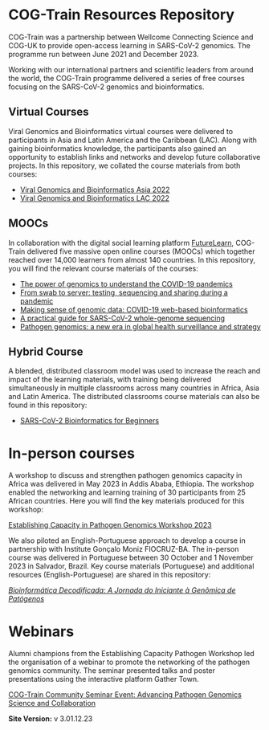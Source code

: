 # COG-Train Resources Repository

COG-Train was a partnership between Wellcome Connecting Science and COG-UK to provide open-access learning in SARS-CoV-2 genomics. The programme run between June 2021 and December 2023. 

Working with our international partners and scientific leaders from around the world, the COG-Train programme delivered a series of free courses focusing on the SARS-CoV-2 genomics and bioinformatics.

## Virtual Courses

Viral Genomics and Bioinformatics virtual courses were delivered to participants in Asia and Latin America and the Caribbean (LAC). Along with gaining bioinformatics knowledge, the participants also gained an opportunity to establish links and networks and develop future collaborative projects. In this repository, we collated the course materials from both courses:

* [Viral Genomics and Bioinformatics Asia 2022](https://wcscourses.github.io/COG-Train_Resources/vbioinfasia.html)              
* [Viral Genomics and Bioinformatics LAC 2022](https://wcscourses.github.io/COG-Train_Resources/vbioinflac.html)         

## MOOCs

In collaboration with the digital social learning platform [FutureLearn](https://www.futurelearn.com/), COG-Train delivered five massive open online courses (MOOCs) which together reached over 14,000 learners from almost 140 countries. In this repository, you will find the relevant course materials of the courses:

* [The power of genomics to understand the COVID-19 pandemics](https://wcscourses.github.io/COG-Train_Resources/power_of_genomics_home.html)        
* [From swab to server: testing, sequencing and sharing during a pandemic](https://wcscourses.github.io/COG-Train_Resources/swab_to_server_home.html)     
* [Making sense of genomic data: COVID-19 web-based bioinformatics](https://wcscourses.github.io/COG-Train_Resources/making_sense_home.html)       
* [A practical guide for SARS-CoV-2 whole-genome sequencing](https://wcscourses.github.io/COG-Train_Resources/practical_guide_home.html)              
* [Pathogen genomics: a new era in global health surveillance and strategy](https://wcscourses.github.io/COG-Train_Resources/pathogen_genomics_home.html)            

## Hybrid Course

A blended, distributed classroom model was used to increase the reach and impact of the learning materials, with training being delivered simultaneously in multiple classrooms across many countries in Africa, Asia and Latin America. The distributed classrooms course materials can also be found in this repository:

* [SARS-CoV-2 Bioinformatics for Beginners](https://wcscourses.github.io/COG-Train_Resources/scvo2b4b.html)

# In-person courses

A workshop to discuss and strengthen pathogen genomics capacity in Africa was delivered in May 2023 in Addis Ababa, Ethiopia. The workshop enabled the networking and learning training of 30 participants from 25 African countries. Here you will find the key materials produced for this workshop:

[Establishing Capacity in Pathogen Genomics Workshop 2023](https://wcscourses.github.io/COG-Train_Resources/ECPG.html)

We also piloted an English-Portuguese approach to develop a course in partnership with Institute Gonçalo Moniz FIOCRUZ-BA. The in-person course was delivered in Portuguese between 30 October and 1 November 2023 in Salvador, Brazil. Key course materials (Portuguese) and additional resources (English-Portuguese)  are shared in this repository:


_[Bioinformática Decodificada: A Jornada do Iniciante à Genômica de Patógenos](https://wcscourses.github.io/COG-Train_Resources/IGM_B4B.html)_

# Webinars

Alumni champions from the Establishing Capacity Pathogen Workshop led the organisation of a webinar to promote the networking of the pathogen genomics community. The seminar presented talks and poster presentations using the interactive platform Gather Town.

[COG-Train Community Seminar Event: Advancing Pathogen Genomics Science and Collaboration](https://wcscourses.github.io/COG-Train_Resources/Community.html)

**Site Version:**
v 3.01.12.23



